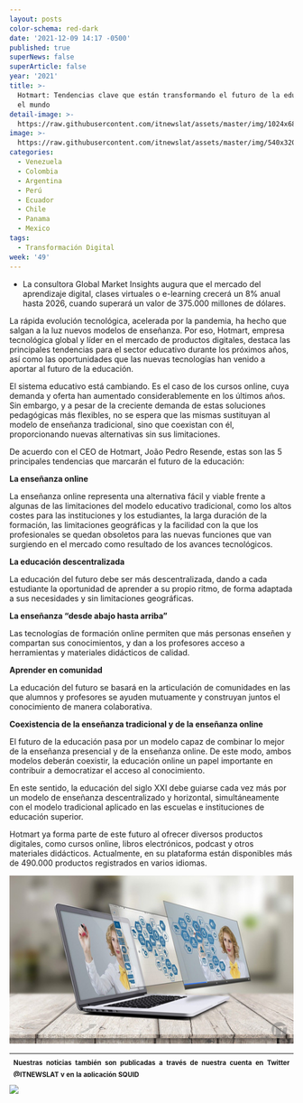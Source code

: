 ```yaml
---
layout: posts
color-schema: red-dark
date: '2021-12-09 14:17 -0500'
published: true
superNews: false
superArticle: false
year: '2021'
title: >-
  Hotmart: Tendencias clave que están transformando el futuro de la educación en
  el mundo
detail-image: >-
  https://raw.githubusercontent.com/itnewslat/assets/master/img/1024x680/Educacion-VIrtual-g.jpg
image: >-
  https://raw.githubusercontent.com/itnewslat/assets/master/img/540x320/Educacion-VIrtual-p.jpg
categories:
  - Venezuela
  - Colombia
  - Argentina
  - Perú
  - Ecuador
  - Chile
  - Panama
  - Mexico
tags:
  - Transformación Digital
week: '49'
---
```

- La consultora Global Market Insights augura que el mercado del aprendizaje digital, clases virtuales o e-learning crecerá un 8% anual hasta 2026, cuando superará un valor de 375.000 millones de dólares.

La rápida evolución tecnológica, acelerada por la pandemia, ha hecho que salgan a la luz nuevos modelos de enseñanza. Por eso, Hotmart, empresa tecnológica global y líder en el mercado de productos digitales, destaca las principales tendencias para el sector educativo durante los próximos años, así como las oportunidades que las nuevas tecnologías han venido a aportar al futuro de la educación.
 
El sistema educativo está cambiando. Es el caso de los cursos online, cuya demanda y oferta han aumentado considerablemente en los últimos años. Sin embargo, y a pesar de la creciente demanda de estas soluciones pedagógicas más flexibles, no se espera que las mismas sustituyan al modelo de enseñanza tradicional, sino que coexistan con él, proporcionando nuevas alternativas sin sus limitaciones.
 
De acuerdo con el CEO de Hotmart, João Pedro Resende, estas son las 5 principales tendencias que marcarán el futuro de la educación:
 
**La enseñanza online**

La enseñanza online representa una alternativa fácil y viable frente a algunas de las limitaciones del modelo educativo tradicional, como los altos costes para las instituciones y los estudiantes, la larga duración de la formación, las limitaciones geográficas y la facilidad con la que los profesionales se quedan obsoletos para las nuevas funciones que van surgiendo en el mercado como resultado de los avances tecnológicos.
 
**La educación descentralizada**

La educación del futuro debe ser más descentralizada, dando a cada estudiante la oportunidad de aprender a su propio ritmo, de forma adaptada a sus necesidades y sin limitaciones geográficas.
 
**La enseñanza “desde abajo hasta arriba”**

Las tecnologías de formación online permiten que más personas enseñen y compartan sus conocimientos, y dan a los profesores acceso a herramientas y materiales didácticos de calidad.
 
**Aprender en comunidad**

La educación del futuro se basará en la articulación de comunidades en las que alumnos y profesores se ayuden mutuamente y construyan juntos el conocimiento de manera colaborativa.
 
**Coexistencia de la enseñanza tradicional y de la enseñanza online**

El futuro de la educación pasa por un modelo capaz de combinar lo mejor de la enseñanza presencial y de la enseñanza online. De este modo, ambos modelos deberán coexistir, la educación online un papel importante en contribuir a democratizar el acceso al conocimiento.
 
En este sentido, la educación del siglo XXI debe guiarse cada vez más por un modelo de enseñanza descentralizado y horizontal, simultáneamente con el modelo tradicional aplicado en las escuelas e instituciones de educación superior.
 
Hotmart ya forma parte de este futuro al ofrecer diversos productos digitales, como cursos online, libros electrónicos, podcast y otros materiales didácticos. Actualmente, en su plataforma están disponibles más de 490.000 productos registrados en varios idiomas.

![](https://raw.githubusercontent.com/itnewslat/assets/master/img/540x320/Educacion-VIrtual-p.jpg)

<table style="height: 42px;" width="569">
<tbody>
<tr>
<td style="text-align: justify;"><sub><strong>Nuestras noticias también son publicadas a través de nuestra cuenta en Twitter <a href="https://twitter.com/itnewslat?lang=es">@ITNEWSLAT</a> y en la aplicación <a href="https://squidapp.co/en/">SQUID</a></strong></sub></td>
</tr>
</tbody>
</table>

<img src="https://tracker.metricool.com/c3po.jpg?hash=56f88a41e39ab42c063cc51676587a04"/>